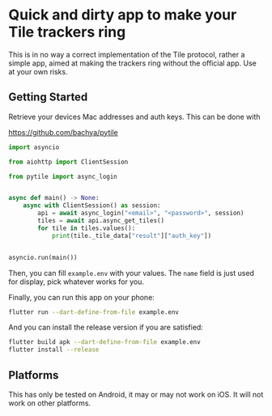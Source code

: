 # Quick and dirty app to make your Tile trackers ring

This is in no way a correct implementation of the Tile protocol, rather a simple app, aimed at making the trackers ring without the official app. Use at your own risks.

## Getting Started

Retrieve your devices Mac addresses and auth keys.
This can be done with

https://github.com/bachya/pytile

```python
import asyncio

from aiohttp import ClientSession

from pytile import async_login


async def main() -> None:
    async with ClientSession() as session:
        api = await async_login("<email>", "<password>", session)
        tiles = await api.async_get_tiles()
        for tile in tiles.values():
            print(tile._tile_data["result"]["auth_key"])


asyncio.run(main())

```

Then, you can fill `example.env` with your values. The `name` field is just used for display, pick whatever works for you.

Finally, you can run this app on your phone:

```bash
flutter run --dart-define-from-file example.env
```

And you can install the release version if you are satisfied:

```bash
flutter build apk --dart-define-from-file example.env
flutter install --release
```

## Platforms

This has only be tested on Android, it may or may not work on iOS. It will not work on other platforms.
